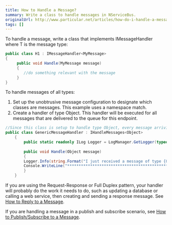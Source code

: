 ```yaml
---
title: How to Handle a Message?
summary: Write a class to handle messages in NServiceBus.
originalUrl: http://www.particular.net/articles/how-do-i-handle-a-message
tags: []
---
```


To handle a message, write a class that implements IMessageHandler<t> where T is the message type:

```C#
public class H1 : IMessageHandler<MyMessage>
{
     public void Handle(MyMessage message)
     {
        //do something relevant with the message
     }
}
```

To handle messages of all types:

1.  Set up the unobtrusive message configuration to designate which
    classes are messages. This example uses a namespace match.
2.  Create a handler of type Object. This handler will be executed for
    all messages that are delivered to the queue for this endpoint.


```C#
//Since this class is setup to handle type Object, every message arriving in the queue will trigger it.
public class GenericMessageHandler : IHandleMessages<Object>
    {
        public static readonly ILog Logger = LogManager.GetLogger(typeof(GenericMessageHandler));
        
        public void Handle(Object message)
        { 
        Logger.Info(string.Format("I just received a message of type {0}.", message.GetType().Name));
        Console.WriteLine("*********************************************************************************");
        }
    }
```

 If you are using the Request-Response or Full Duplex pattern, your handler will probably do the work it needs to do, such as updating a database or calling a web service, then creating and sending a response message. See [How to Reply to a Message](how-do-i-reply-to-a-message.md).

If you are handling a message in a publish and subscribe scenario, see [How to Publish/Subscribe to a Message](how-to-pub/sub-with-NServiceBus.md).
